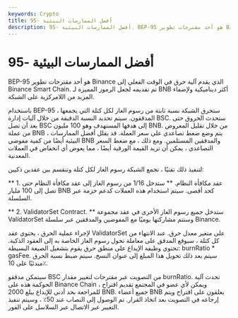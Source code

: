 ```yaml
---
keywords: Crypto
title: أفضل الممارسات البيئية -95
description: أفضل الممارسات البيئية -95. BEP-95 هو أحد مقترحات تطوير Binance الذي يقدم آلية حرق في الوقت الفعلي إلى Binance Smart Chain. إنه يجعل الرموز المميزة لـ BNB أكثر ديناميكية ولامركزية.
---
```


# أفضل الممارسات البيئية -95
BEP-95 هو أحد مقترحات تطوير Binance الذي يقدم آلية حرق في الوقت الفعلي إلى Binance Smart Chain. تم تقديمه لجعل الرموز المميزة لـ BNB أكثر ديناميكية ولإضفاء المزيد من اللامركزية على الشبكة.

باستخدام BEP-95 ، ستحرق الشبكة نسبة ثابتة من رسوم الغاز لكل كتلة التي يجمعها المدققون. سيتم تحديد النسبة الدقيقة من خلال آليات إدارة BSC. ستحدث الحروق حتى بعد أن تصل BSC إلى هدفها المستهدف وهو 100 مليون BNB. من خلال تقليل المعروض من عملة BNB ، يتم وضع ضغط تصاعدي على سعر العملة. قد يقلل أفضل الممارسات البيئية أيضًا من كمية مفوضي BNB والمدققين المستلمين. ومع ذلك ، مع ضغط السعر التصاعدي ، يمكن أن تزيد القيمة الورقية أيضًا ، مما يعوض أي انخفاض في العملات المعدنية.

لتنفيذ ذلك تقنيًا ، تجمع الشبكة رسوم الغاز لكل كتلة وتنقسم بين عقدين ذكيين:

** 1. عقد مكافأة النظام. ** ستدخل 1/16 من رسوم الغاز إلى عقد مكافأة النظام حتى تصل إلى 100 مليار BNB كحد أقصى. سيتم استخدام هذه العملات كدعم حزمة عبر السلسلة.

** 2. ValidatorSet Contract. ** ستدخل جميع رسوم الغاز الأخرى في عقد مجموعة ValidatorSet وستتم مشاركتها يوميًا مع المفوضين والمدققين عبر سلسلة Binance.

لإجراء عملية الحرق ، يحتوي عقد ValidatorSet على متغير معدل حرق. عند الانتهاء من كل كتلة ، سيوقع المدقق على معاملة تحول رسوم الغاز الخاصة به إلى العقود الذكية. تحتوي وظيفة الإيداع على منطق حرق يقوم بتشغيل الصيغة البسيطة: burnRatio * gasFee. سيتم بعد ذلك تحويل هذا المبلغ إلى عنوان النسخ. سيتم ضبط نسبة الحرق مبدئيًا على 10٪.

سيتمكن مدققو BSC من التصويت عبر مقترحات لتغيير مقدار burnRatio. تحدث آلية الحوكمة هذه على Binance Chain ، ويمكن لأي عضو في المجتمع تقديم اقتراح للمراجعة بحد أدنى للإيداع يبلغ 2000 BNB. جميع أعضاء BNB يعلقون على اقتراح ويتم إرجاعه في التصويت بعد اتخاذ القرار. تم الوصول إلى النصاب عند 50٪ ، وسيتم تنفيذ التغيير عبر الاتصال عبر السلاسل على الفور.


